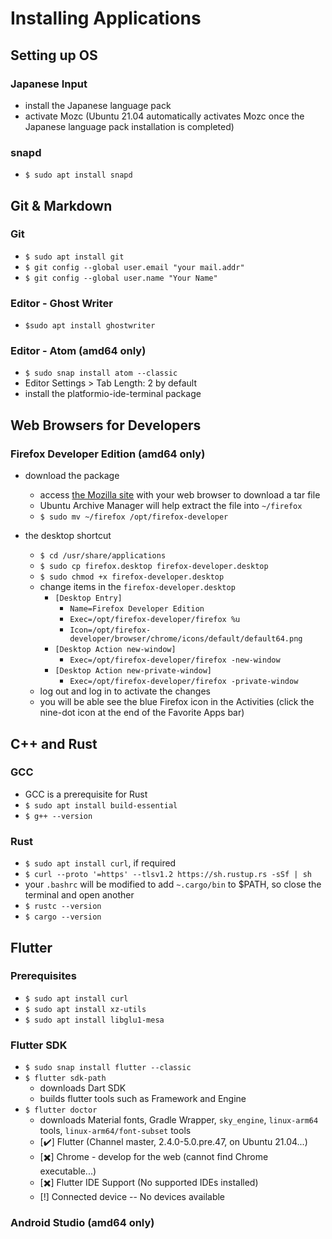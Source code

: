 # Installing Applications

## Setting up OS

### Japanese Input
- install the Japanese language pack
- activate Mozc (Ubuntu 21.04 automatically activates Mozc once the Japanese language pack installation is completed)

### snapd
- `$ sudo apt install snapd`

## Git & Markdown

### Git
- `$ sudo apt install git`
- `$ git config --global user.email "your mail.addr"`
- `$ git config --global user.name "Your Name"`

### Editor - Ghost Writer
- `$sudo apt install ghostwriter`

### Editor - Atom (amd64 only)

- `$ sudo snap install atom --classic`
- Editor Settings > Tab Length: 2 by default
- install the platformio-ide-terminal package

## Web Browsers for Developers

### Firefox Developer Edition (amd64 only)
- download the package

  - access [the Mozilla site](`https://www.mozilla.org/en-US/firefox/developer/`) with your web browser to download a tar file
  - Ubuntu Archive Manager will help extract the file into `~/firefox`
  - `$ sudo mv ~/firefox /opt/firefox-developer`

- the desktop shortcut

  - `$ cd /usr/share/applications`
  - `$ sudo cp firefox.desktop firefox-developer.desktop`
  - `$ sudo chmod +x firefox-developer.desktop`
  - change items in the `firefox-developer.desktop`
    - `[Desktop Entry]`
      - `Name=Firefox Developer Edition`
      - `Exec=/opt/firefox-developer/firefox %u`
      - `Icon=/opt/firefox-developer/browser/chrome/icons/default/default64.png`
    - `[Desktop Action new-window]`
      - `Exec=/opt/firefox-developer/firefox -new-window`
    - `[Desktop Action new-private-window]`
      - `Exec=/opt/firefox-developer/firefox -private-window`
  - log out and log in to activate the changes
  - you will be able see the blue Firefox icon in the Activities (click the nine-dot icon at the end of the Favorite Apps bar)

## C++ and Rust

### GCC
- GCC is a prerequisite for Rust
- `$ sudo apt install build-essential`
- `$ g++ --version`

### Rust
- `$ sudo apt install curl`, if required
- `$ curl --proto '=https' --tlsv1.2 https://sh.rustup.rs -sSf | sh`
- your `.bashrc` will be modified to add `~.cargo/bin` to $PATH, so close the terminal and open another
- `$ rustc --version`
- `$ cargo --version`

## Flutter

### Prerequisites
- `$ sudo apt install curl`
- `$ sudo apt install xz-utils`
- `$ sudo apt install libglu1-mesa`

### Flutter SDK
- `$ sudo snap install flutter --classic`
- `$ flutter sdk-path`
  - downloads Dart SDK
  - builds flutter tools such as Framework and Engine
- `$ flutter doctor`
  - downloads Material fonts, Gradle Wrapper, `sky_engine`, `linux-arm64` tools, `linux-arm64/font-subset` tools
  - [✔️] Flutter (Channel master, 2.4.0-5.0.pre.47, on Ubuntu 21.04...)
  - [✖️] Chrome - develop for the web (cannot find Chrome executable...)
  - [✖️] Flutter IDE Support (No supported IDEs installed)
  - [!] Connected device -- No devices available

### Android Studio (amd64 only)
